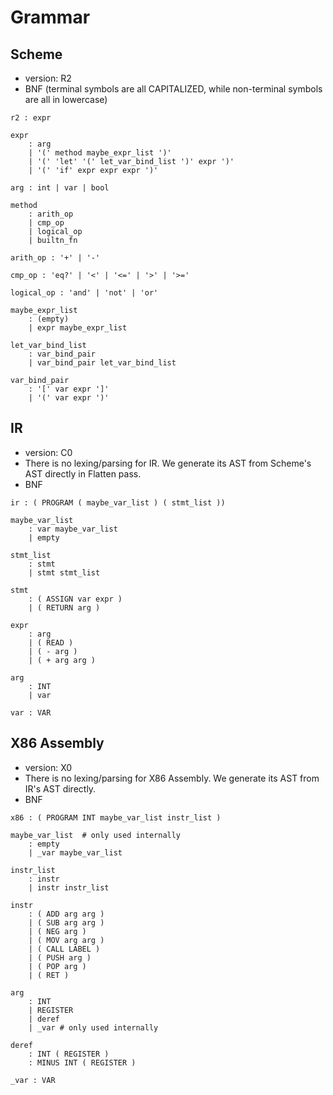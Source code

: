 # Grammar

## Scheme

- version: R2
- BNF (terminal symbols are all CAPITALIZED, while non-terminal symbols are all in lowercase)

```
r2 : expr

expr
    : arg
    | '(' method maybe_expr_list ')'
    | '(' 'let' '(' let_var_bind_list ')' expr ')'
    | '(' 'if' expr expr expr ')'

arg : int | var | bool

method
    : arith_op
    | cmp_op
    | logical_op
    | builtn_fn

arith_op : '+' | '-'

cmp_op : 'eq?' | '<' | '<=' | '>' | '>='

logical_op : 'and' | 'not' | 'or'

maybe_expr_list
    : (empty)
    | expr maybe_expr_list

let_var_bind_list
    : var_bind_pair
    | var_bind_pair let_var_bind_list

var_bind_pair
    : '[' var expr ']'
    | '(' var expr ')'

```

## IR

- version: C0
- There is no lexing/parsing for IR. We generate its AST from Scheme's AST directly in Flatten pass.
- BNF

```
ir : ( PROGRAM ( maybe_var_list ) ( stmt_list ))

maybe_var_list
    : var maybe_var_list
    | empty

stmt_list 
    : stmt 
    | stmt stmt_list

stmt
    : ( ASSIGN var expr )
    | ( RETURN arg )

expr
    : arg
    | ( READ )
    | ( - arg )
    | ( + arg arg )

arg 
    : INT
    | var

var : VAR

```

## X86 Assembly

- version: X0
- There is no lexing/parsing for X86 Assembly. We generate its AST from IR's AST directly.
- BNF

```
x86 : ( PROGRAM INT maybe_var_list instr_list )

maybe_var_list  # only used internally
    : empty
    | _var maybe_var_list

instr_list
    : instr
    | instr instr_list

instr
    : ( ADD arg arg )
    | ( SUB arg arg )
    | ( NEG arg )
    | ( MOV arg arg )
    | ( CALL LABEL )
    | ( PUSH arg )
    | ( POP arg )
    | ( RET )

arg 
    : INT
    | REGISTER
    | deref
    | _var # only used internally

deref
    : INT ( REGISTER )
    : MINUS INT ( REGISTER )

_var : VAR

```